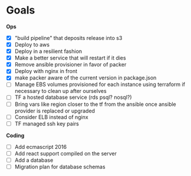 # Goals


**Ops**

- [x] "build pipeline" that deposits release into s3
- [x] Deploy to aws
- [x] Deploy in a resilient fashion
- [x] Make a better service that will restart if it dies
- [x] Remove ansible provisioner in favor of packer
- [x] Deploy with nginx in front
- [x] make packer aware of the current version in package.json
- [ ] Manage EBS volumes provisioned for each instance using terraform if necessary to clean up after ourselves
- [ ] TF a hosted database service (rds psql? nosql?)
- [ ] Bring vars like region closer to the tf from the ansible once ansible provider is replaced or upgraded
- [ ] Consider ELB instead of nginx
- [ ] TF managed ssh key pairs

**Coding**

- [ ] Add ecmascript 2016
- [ ] Add react support compiled on the server
- [ ] Add a database
- [ ] Migration plan for database schemas
